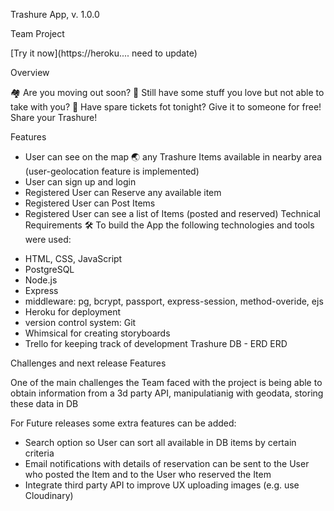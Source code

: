 Trashure App, v. 1.0.0

Team Project

[Try it now](https://heroku.... need to update)

Overview

🏘 Are you moving out soon? 🚚 Still have some stuff you love but not able to take with you? 🎫 Have spare tickets fot tonight? Give it to someone for free! Share your Trashure!

Features

* User can see on the map 🌏 any Trashure Items available in nearby area (user-geolocation feature is implemented)
* User can sign up and login
* Registered User can Reserve any available item
* Registered User can Post Items
* Registered User can see a list of Items (posted and reserved)
Technical Requirements
🛠 To build the App the following technologies and tools were used:

- HTML, CSS, JavaScript
- PostgreSQL
- Node.js
- Express
- middleware: pg, bcrypt, passport, express-session, method-overide, ejs
- Heroku for deployment
- version control system: Git 
- Whimsical for creating storyboards
- Trello for keeping track of development
Trashure DB - ERD
ERD

Challenges and next release Features

One of the main challenges the Team faced with the project is being able to obtain information from a 3d party API, manipulatianig with geodata, storing these data in DB

For Future releases some extra features can be added:

 - Search option so User can sort all available in DB items by certain criteria
 - Email notifications with details of reservation can be sent to the User who posted the Item and to the User who reserved the Item 
 - Integrate third party API to improve UX uploading images (e.g. use Cloudinary)
